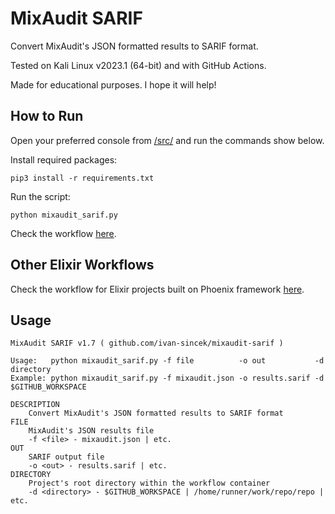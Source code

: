 # MixAudit SARIF

Convert MixAudit's JSON formatted results to SARIF format.

Tested on Kali Linux v2023.1 (64-bit) and with GitHub Actions.

Made for educational purposes. I hope it will help!

## How to Run

Open your preferred console from [/src/](https://github.com/ivan-sincek/mixaudit-sarif/tree/master/src) and run the commands show below.

Install required packages:

```fundamental
pip3 install -r requirements.txt
```

Run the script:

```fundamental
python mixaudit_sarif.py
```

Check the workflow [here](https://github.com/ivan-sincek/mixaudit-sarif/blob/main/workflows/mixaudit-analysis.yml).

## Other Elixir Workflows

Check the workflow for Elixir projects built on Phoenix framework [here](https://github.com/ivan-sincek/mixaudit-sarif/blob/main/workflows/sobelow-analysis.yml).

## Usage

```fundamental
MixAudit SARIF v1.7 ( github.com/ivan-sincek/mixaudit-sarif )

Usage:   python mixaudit_sarif.py -f file          -o out           -d directory
Example: python mixaudit_sarif.py -f mixaudit.json -o results.sarif -d $GITHUB_WORKSPACE

DESCRIPTION
    Convert MixAudit's JSON formatted results to SARIF format
FILE
    MixAudit's JSON results file
    -f <file> - mixaudit.json | etc.
OUT
    SARIF output file
    -o <out> - results.sarif | etc.
DIRECTORY
    Project's root directory within the workflow container
    -d <directory> - $GITHUB_WORKSPACE | /home/runner/work/repo/repo | etc.
```
